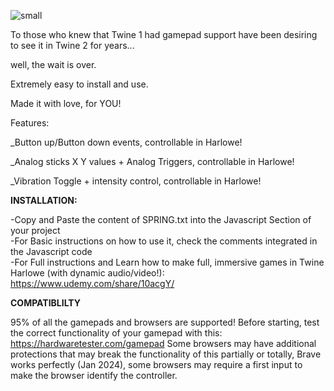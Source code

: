 ![small](https://github.com/eyevenear/twine-2-gamepad/assets/114662975/c8c3b9da-5fa4-4625-a31a-9c0edb7648b0)

To those who knew that Twine 1 had gamepad support have been desiring to see it in Twine 2 for years...

well, the wait is over.

Extremely easy to install and use. 

Made it with love, for YOU!

Features:

_Button up/Button down events, controllable in Harlowe!

_Analog sticks X Y values + Analog Triggers, controllable in Harlowe!

_Vibration Toggle + intensity control, controllable in Harlowe!


**INSTALLATION:**

-Copy and Paste the content of SPRING.txt into the Javascript Section of your project
<br>
-For Basic instructions on how to use it, check the comments integrated in the Javascript code
<br>
-For Full instructions and Learn how to make full, immersive games in Twine Harlowe (with dynamic audio/video!): https://www.udemy.com/share/10acgY/


**COMPATIBLILTY**

95% of all the gamepads and browsers are supported!
Before starting, test the correct functionality of your gamepad with this: https://hardwaretester.com/gamepad
Some browsers may have additional protections that may break the functionality of this partially or totally,
Brave works perfectly (Jan 2024),
some browsers may require a first input to make the browser identify the controller.
